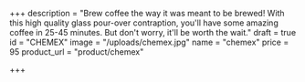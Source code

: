 +++
description = "Brew coffee the way it was meant to be brewed! With this high quality glass pour-over contraption, you'll have some amazing coffee in 25-45 minutes. But don't worry, it'll be worth the wait."
draft = true
id = "CHEMEX"
image = "/uploads/chemex.jpg"
name = "chemex"
price = 95
product_url = "product/chemex"

+++
